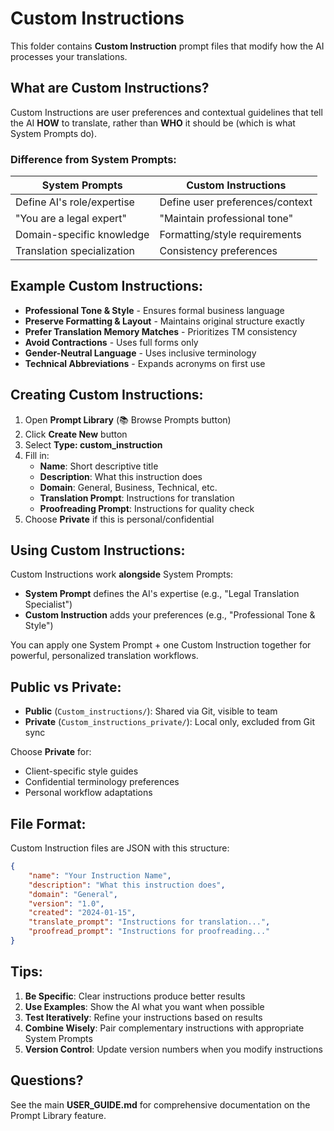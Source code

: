 # Custom Instructions

This folder contains **Custom Instruction** prompt files that modify how the AI processes your translations.

## What are Custom Instructions?

Custom Instructions are user preferences and contextual guidelines that tell the AI **HOW** to translate, rather than **WHO** it should be (which is what System Prompts do).

### Difference from System Prompts:

| **System Prompts** | **Custom Instructions** |
|-------------------|------------------------|
| Define AI's role/expertise | Define user preferences/context |
| "You are a legal expert" | "Maintain professional tone" |
| Domain-specific knowledge | Formatting/style requirements |
| Translation specialization | Consistency preferences |

## Example Custom Instructions:

- **Professional Tone & Style** - Ensures formal business language
- **Preserve Formatting & Layout** - Maintains original structure exactly
- **Prefer Translation Memory Matches** - Prioritizes TM consistency
- **Avoid Contractions** - Uses full forms only
- **Gender-Neutral Language** - Uses inclusive terminology
- **Technical Abbreviations** - Expands acronyms on first use

## Creating Custom Instructions:

1. Open **Prompt Library** (📚 Browse Prompts button)
2. Click **Create New** button
3. Select **Type: custom_instruction**
4. Fill in:
   - **Name**: Short descriptive title
   - **Description**: What this instruction does
   - **Domain**: General, Business, Technical, etc.
   - **Translation Prompt**: Instructions for translation
   - **Proofreading Prompt**: Instructions for quality check
5. Choose **Private** if this is personal/confidential

## Using Custom Instructions:

Custom Instructions work **alongside** System Prompts:
- **System Prompt** defines the AI's expertise (e.g., "Legal Translation Specialist")
- **Custom Instruction** adds your preferences (e.g., "Professional Tone & Style")

You can apply one System Prompt + one Custom Instruction together for powerful, personalized translation workflows.

## Public vs Private:

- **Public** (`Custom_instructions/`): Shared via Git, visible to team
- **Private** (`Custom_instructions_private/`): Local only, excluded from Git sync

Choose **Private** for:
- Client-specific style guides
- Confidential terminology preferences
- Personal workflow adaptations

## File Format:

Custom Instruction files are JSON with this structure:

```json
{
    "name": "Your Instruction Name",
    "description": "What this instruction does",
    "domain": "General",
    "version": "1.0",
    "created": "2024-01-15",
    "translate_prompt": "Instructions for translation...",
    "proofread_prompt": "Instructions for proofreading..."
}
```

## Tips:

1. **Be Specific**: Clear instructions produce better results
2. **Use Examples**: Show the AI what you want when possible
3. **Test Iteratively**: Refine your instructions based on results
4. **Combine Wisely**: Pair complementary instructions with appropriate System Prompts
5. **Version Control**: Update version numbers when you modify instructions

## Questions?

See the main **USER_GUIDE.md** for comprehensive documentation on the Prompt Library feature.
